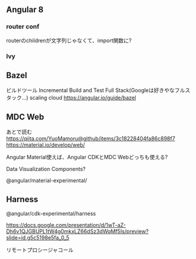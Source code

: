 ## Angular 8
### router conf
routerのchildrenが文字列じゃなくて、import関数に?

### Ivy

## Bazel
ビルドツール
Incremental Build and Test
Full Stack(Googleは好きやなフルスタック...)
scaling cloud
https://angular.io/guide/bazel

## MDC Web
あとで読む
https://qiita.com/YuoMamoru@github/items/3c18228404fa86c898f7
https://material.io/develop/web/

Angular Material使えば、Angular CDKとMDC Webどっちも使える?

Data Visualization Components?

@angular/material-experimental/


## Harness
@angular/cdk-experimental/harness

https://docs.google.com/presentation/d/1wT-aZ-Dh6v1QJGBUPL1tW4g0mkxLZ66dSz3dWqMf5Is/preview?slide=id.g5c5198e5fa_0_5

リモートプロシージャコール 
